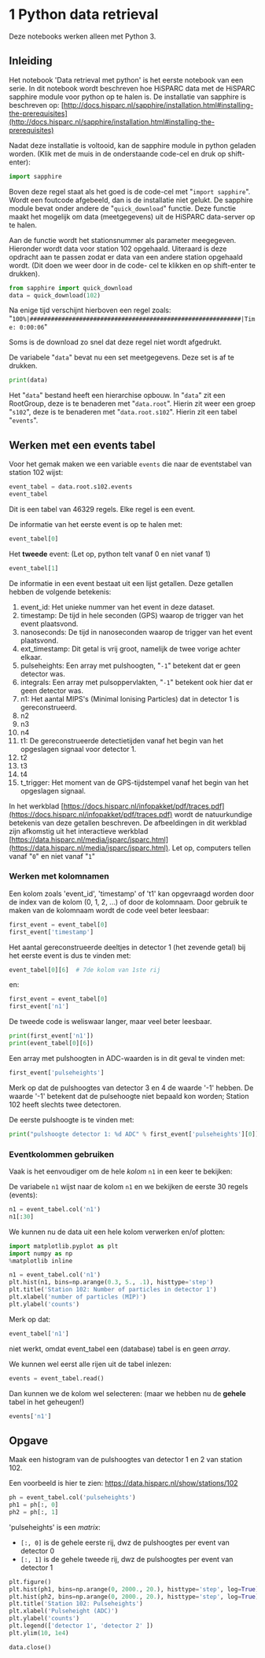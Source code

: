 # 1 Python data retrieval

Deze notebooks werken alleen met Python 3.

## Inleiding

Het notebook 'Data retrieval met python' is het eerste notebook van een serie.
In dit notebook wordt beschreven hoe HiSPARC data met de HiSPARC sapphire module
voor python op te halen is. De installatie van sapphire is beschreven op:
[http://docs.hisparc.nl/sapphire/installation.html#installing-the-prerequisites](http://docs.hisparc.nl/sapphire/installation.html#installing-the-prerequisites)

Nadat deze installatie is voltooid, kan de sapphire module in python geladen
worden. (Klik met de muis in de onderstaande code-cel en druk op shift-enter):

```python
import sapphire
```

Boven deze regel staat als het goed is de code-cel met "`import sapphire`".
Wordt een foutcode afgebeeld, dan is de installatie niet gelukt. De sapphire
module bevat onder andere de "`quick_download`" functie. Deze functie maakt het
mogelijk om data (meetgegevens) uit de HiSPARC data-server op te halen.

Aan de functie wordt het stationsnummer als parameter meegegeven. Hieronder
wordt data voor station 102 opgehaald. Uiteraard is deze opdracht aan te passen
zodat er data van een andere station opgehaald wordt. (Dit doen we weer door in
de code- cel te klikken en op shift-enter te drukken).

```python
from sapphire import quick_download
data = quick_download(102)
```

Na enige tijd verschijnt hierboven een regel zoals:
"`100%|############################################################|Time: 0:00:06`"

Soms is de download zo snel dat deze regel niet wordt afgedrukt.

De variabele "`data`" bevat nu een set meetgegevens. Deze set is af te drukken.

```python
print(data)
```

Het "`data`" bestand heeft een hierarchise opbouw. In "`data`" zit een
RootGroup, deze is te benaderen met "`data.root`". Hierin zit weer een groep
"`s102`", deze is te benaderen met "`data.root.s102`". Hierin zit een tabel
"`events`".

## Werken met een events tabel

Voor het gemak maken we een variable `events` die naar de eventstabel van
station 102 wijst:

```python
event_tabel = data.root.s102.events
event_tabel
```

Dit is een tabel van 46329 regels. Elke regel is een event.

De informatie van het eerste event is op te halen met:

```python
event_tabel[0]
```

Het **tweede** event: (Let op, python telt vanaf 0 en niet vanaf 1)

```python
event_tabel[1]
```

De informatie in een event bestaat uit een lijst getallen. Deze getallen hebben
de volgende betekenis:

1. event_id: Het unieke nummer van het event in deze dataset.
1. timestamp: De tijd in hele seconden (GPS) waarop de trigger van het event plaatsvond.
1. nanoseconds: De tijd in nanoseconden waarop de trigger van het event plaatsvond.
1. ext_timestamp: Dit getal is vrij groot, namelijk de twee vorige achter elkaar.
1. pulseheights: Een array met pulshoogten, "`-1`" betekent dat er geen detector was.
1. integrals: Een array met pulsoppervlakten, "`-1`" betekent ook hier dat er geen detector was.
1. n1: Het aantal MIPS's (Minimal Ionising Particles) dat in detector 1 is gereconstrueerd.
1. n2
1. n3
1. n4
1. t1: De gereconstrueerde detectietijden vanaf het begin van het opgeslagen signaal voor detector 1.
1. t2
1. t3
1. t4
1. t_trigger: Het moment van de GPS-tijdstempel vanaf het begin van het opgeslagen signaal.

In het
werkblad [https://docs.hisparc.nl/infopakket/pdf/traces.pdf](https://docs.hisparc.nl/infopakket/pdf/traces.pdf)
wordt de natuurkundige betekenis van deze
getallen beschreven.  De afbeeldingen in dit werkblad zijn afkomstig uit het
interactieve werkblad [https://data.hisparc.nl/media/jsparc/jsparc.html](https://data.hisparc.nl/media/jsparc/jsparc.html).
Let op, computers tellen vanaf "`0`" en niet vanaf "`1`"

### Werken met kolomnamen

Een kolom zoals 'event_id', 'timestamp' of 't1' kan opgevraagd worden door de
index van de kolom (0, 1, 2, ...) of door de kolomnaam. Door gebruik te maken
van de kolomnaam wordt de code veel beter leesbaar:

```python
first_event = event_tabel[0]
first_event['timestamp']
```

Het aantal gereconstrueerde deeltjes in detector 1 (het zevende getal) bij het
eerste event is dus te vinden met:

```python
event_tabel[0][6]  # 7de kolom van 1ste rij
```

en:

```python
first_event = event_tabel[0]
first_event['n1']
```

De tweede code is weliswaar langer, maar veel beter leesbaar.

```python
print(first_event['n1'])
print(event_tabel[0][6])
```

Een array met pulshoogten in ADC-waarden is in dit geval te vinden met:


```python
first_event['pulseheights']
```

Merk op dat de pulshoogtes van detector 3 en 4 de waarde '-1' hebben. De waarde
'-1' betekent dat de pulsehoogte niet bepaald kon worden; Station 102 heeft
slechts twee detectoren.

De eerste pulshoogte is te vinden met:

```python
print("pulshoogte detector 1: %d ADC" % first_event['pulseheights'][0])
```

### Eventkolommen gebruiken

Vaak is het eenvoudiger om de hele *kolom* `n1` in
een keer te bekijken:

De variabele `n1` wijst naar de kolom `n1` en we bekijken
de eerste 30 regels (events):

```python
n1 = event_tabel.col('n1')
n1[:30]
```

We kunnen nu de data uit een hele kolom verwerken en/of plotten:


```python
import matplotlib.pyplot as plt
import numpy as np
%matplotlib inline
```

```python
n1 = event_tabel.col('n1')
plt.hist(n1, bins=np.arange(0.3, 5., .1), histtype='step')
plt.title('Station 102: Number of particles in detector 1')
plt.xlabel('number of particles (MIP)')
plt.ylabel('counts')
```

Merk op dat:


```python
event_tabel['n1']
```

niet werkt, omdat event_tabel een (database) tabel is en geen *array*.

We kunnen wel eerst alle rijen uit de tabel inlezen:

```python
events = event_tabel.read()
```

Dan kunnen we de kolom wel selecteren: (maar we hebben nu de **gehele** tabel in
het geheugen!)

```python
events['n1']
```

## Opgave

Maak een histogram van de pulshoogtes van detector 1 en 2 van station 102.

Een voorbeeld is hier te zien: https://data.hisparc.nl/show/stations/102

```python
ph = event_tabel.col('pulseheights')
ph1 = ph[:, 0]
ph2 = ph[:, 1]
```

'pulseheights' is een *matrix*:
- `[:, 0]` is de gehele eerste rij, dwz de pulshoogtes per event van detector 0
- `[:, 1]` is de gehele tweede rij, dwz de pulshoogtes per event van detector 1

```python
plt.figure()
plt.hist(ph1, bins=np.arange(0, 2000., 20.), histtype='step', log=True)
plt.hist(ph2, bins=np.arange(0, 2000., 20.), histtype='step', log=True)
plt.title('Station 102: Pulseheights')
plt.xlabel('Pulseheight (ADC)')
plt.ylabel('counts')
plt.legend(['detector 1', 'detector 2' ])
plt.ylim(10, 1e4)
```

```python
data.close()
```
